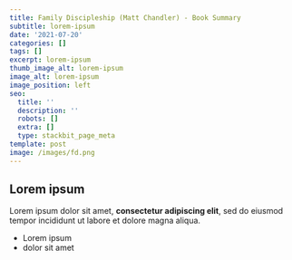```yaml
---
title: Family Discipleship (Matt Chandler) - Book Summary
subtitle: lorem-ipsum
date: '2021-07-20'
categories: []
tags: []
excerpt: lorem-ipsum
thumb_image_alt: lorem-ipsum
image_alt: lorem-ipsum
image_position: left
seo:
  title: ''
  description: ''
  robots: []
  extra: []
  type: stackbit_page_meta
template: post
image: /images/fd.png
---
```

## Lorem ipsum

Lorem ipsum dolor sit amet, **consectetur adipiscing elit**, sed do eiusmod tempor incididunt ut labore et dolore magna aliqua.

- Lorem ipsum
- dolor sit amet